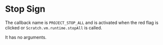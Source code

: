 # Stop Sign

The callback name is `PROJECT_STOP_ALL` and is activated when the red flag is clicked or `Scratch.vm.runtime.stopAll` is called.

It has no arguments. 

